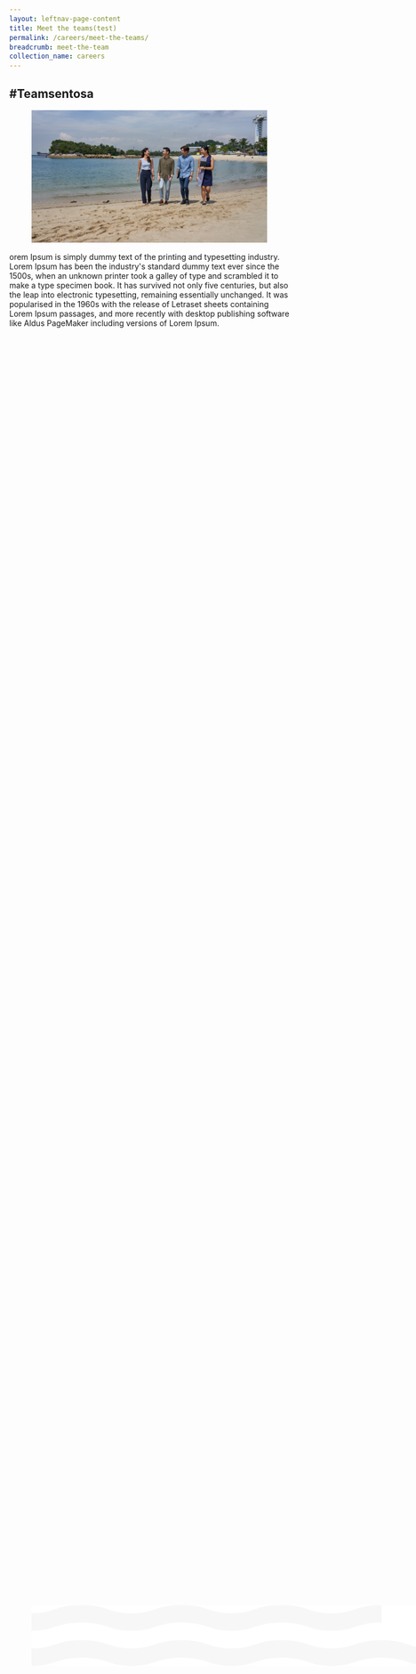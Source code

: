 ```yaml
---
layout: leftnav-page-content
title: Meet the teams(test)
permalink: /careers/meet-the-teams/
breadcrumb: meet-the-team
collection_name: careers
---
```

<h2>#Teamsentosa</h2>
<div class="row">
  <div class="col is-12">
  <figure>
  <img src="../images/careers/hero-bannerv2.jpg" style="position: relative;"/>
  </figure>
  <div>
    <figure>
    <img src="../images/careers/wave.svg" style="position: absolute;max-width: 100%; top: 73.5%;"/>
    </figure>
		
orem Ipsum is simply dummy text of the printing and typesetting industry. Lorem Ipsum has been the industry's standard dummy text ever since the 1500s, when an unknown printer took a galley of type and scrambled it to make a type specimen book. It has survived not only five centuries, but also the leap into electronic typesetting, remaining essentially unchanged. It was popularised in the 1960s with the release of Letraset sheets containing Lorem Ipsum passages, and more recently with desktop publishing software like Aldus PageMaker including versions of Lorem Ipsum.  
		  
   </div>
</div>
</div>
